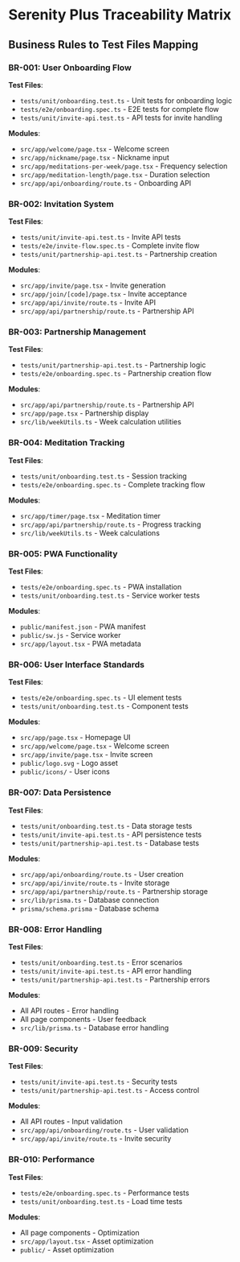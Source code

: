 # Serenity Plus Traceability Matrix

## Business Rules to Test Files Mapping

### BR-001: User Onboarding Flow
**Test Files**:
- `tests/unit/onboarding.test.ts` - Unit tests for onboarding logic
- `tests/e2e/onboarding.spec.ts` - E2E tests for complete flow
- `tests/unit/invite-api.test.ts` - API tests for invite handling

**Modules**:
- `src/app/welcome/page.tsx` - Welcome screen
- `src/app/nickname/page.tsx` - Nickname input
- `src/app/meditations-per-week/page.tsx` - Frequency selection
- `src/app/meditation-length/page.tsx` - Duration selection
- `src/app/api/onboarding/route.ts` - Onboarding API

### BR-002: Invitation System
**Test Files**:
- `tests/unit/invite-api.test.ts` - Invite API tests
- `tests/e2e/invite-flow.spec.ts` - Complete invite flow
- `tests/unit/partnership-api.test.ts` - Partnership creation

**Modules**:
- `src/app/invite/page.tsx` - Invite generation
- `src/app/join/[code]/page.tsx` - Invite acceptance
- `src/app/api/invite/route.ts` - Invite API
- `src/app/api/partnership/route.ts` - Partnership API

### BR-003: Partnership Management
**Test Files**:
- `tests/unit/partnership-api.test.ts` - Partnership logic
- `tests/e2e/onboarding.spec.ts` - Partnership creation flow

**Modules**:
- `src/app/api/partnership/route.ts` - Partnership API
- `src/app/page.tsx` - Partnership display
- `src/lib/weekUtils.ts` - Week calculation utilities

### BR-004: Meditation Tracking
**Test Files**:
- `tests/unit/onboarding.test.ts` - Session tracking
- `tests/e2e/onboarding.spec.ts` - Complete tracking flow

**Modules**:
- `src/app/timer/page.tsx` - Meditation timer
- `src/app/api/partnership/route.ts` - Progress tracking
- `src/lib/weekUtils.ts` - Week calculations

### BR-005: PWA Functionality
**Test Files**:
- `tests/e2e/onboarding.spec.ts` - PWA installation
- `tests/unit/onboarding.test.ts` - Service worker tests

**Modules**:
- `public/manifest.json` - PWA manifest
- `public/sw.js` - Service worker
- `src/app/layout.tsx` - PWA metadata

### BR-006: User Interface Standards
**Test Files**:
- `tests/e2e/onboarding.spec.ts` - UI element tests
- `tests/unit/onboarding.test.ts` - Component tests

**Modules**:
- `src/app/page.tsx` - Homepage UI
- `src/app/welcome/page.tsx` - Welcome screen
- `src/app/invite/page.tsx` - Invite screen
- `public/logo.svg` - Logo asset
- `public/icons/` - User icons

### BR-007: Data Persistence
**Test Files**:
- `tests/unit/onboarding.test.ts` - Data storage tests
- `tests/unit/invite-api.test.ts` - API persistence tests
- `tests/unit/partnership-api.test.ts` - Database tests

**Modules**:
- `src/app/api/onboarding/route.ts` - User creation
- `src/app/api/invite/route.ts` - Invite storage
- `src/app/api/partnership/route.ts` - Partnership storage
- `src/lib/prisma.ts` - Database connection
- `prisma/schema.prisma` - Database schema

### BR-008: Error Handling
**Test Files**:
- `tests/unit/onboarding.test.ts` - Error scenarios
- `tests/unit/invite-api.test.ts` - API error handling
- `tests/unit/partnership-api.test.ts` - Partnership errors

**Modules**:
- All API routes - Error handling
- All page components - User feedback
- `src/lib/prisma.ts` - Database error handling

### BR-009: Security
**Test Files**:
- `tests/unit/invite-api.test.ts` - Security tests
- `tests/unit/partnership-api.test.ts` - Access control

**Modules**:
- All API routes - Input validation
- `src/app/api/onboarding/route.ts` - User validation
- `src/app/api/invite/route.ts` - Invite security

### BR-010: Performance
**Test Files**:
- `tests/e2e/onboarding.spec.ts` - Performance tests
- `tests/unit/onboarding.test.ts` - Load time tests

**Modules**:
- All page components - Optimization
- `src/app/layout.tsx` - Asset optimization
- `public/` - Asset optimization


